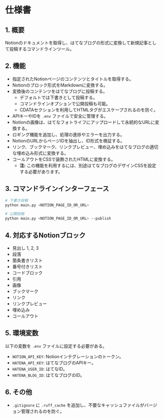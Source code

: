 # 仕様書

## 1. 概要

Notionのドキュメントを取得し、はてなブログの形式に変換して新規記事として投稿するコマンドラインツール。

## 2. 機能

-   指定されたNotionページのコンテンツとタイトルを取得する。
-   Notionのブロック形式をMarkdownに変換する。
-   変換後のコンテンツをはてなブログに投稿する。
    -   デフォルトでは下書きとして投稿する。
    -   コマンドラインオプションで公開投稿も可能。
    -   CDATAセクションを利用してHTMLタグがエスケープされるのを防ぐ。
-   APIキーやIDを `.env` ファイルで安全に管理する。
-   Notionの画像は、はてなフォトライフにアップロードして永続的なURLに変換する。
-   ロギング機能を追加し、処理の進捗やエラーを出力する。
-   NotionのURLからページIDを抽出し、ID形式を検証する。
-   リンク、ブックマーク、リンクプレビュー、埋め込みをはてなブログの適切な埋め込み形式に変換する。
-   コールアウトをCSSで装飾されたHTMLに変換する。
    -   **注:** この機能を利用するには、別途はてなブログのデザインCSSを設定する必要があります。

## 3. コマンドラインインターフェース

```bash
# 下書き投稿
python main.py <NOTION_PAGE_ID_OR_URL>

# 公開投稿
python main.py <NOTION_PAGE_ID_OR_URL> --publish
```

## 4. 対応するNotionブロック

-   見出し 1, 2, 3
-   段落
-   箇条書きリスト
-   番号付きリスト
-   コードブロック
-   引用
-   画像
-   ブックマーク
-   リンク
-   リンクプレビュー
-   埋め込み
-   コールアウト

## 5. 環境変数

以下の変数を `.env` ファイルに設定する必要がある。

-   `NOTION_API_KEY`: Notionインテグレーションのトークン。
-   `HATENA_API_KEY`: はてなブログのAPIキー。
-   `HATENA_USER_ID`: はてなID。
-   `HATENA_BLOG_ID`: はてなブログのID。

## 6. その他

- `.gitignore` に `.ruff_cache` を追加し、不要なキャッシュファイルがバージョン管理されるのを防ぐ。